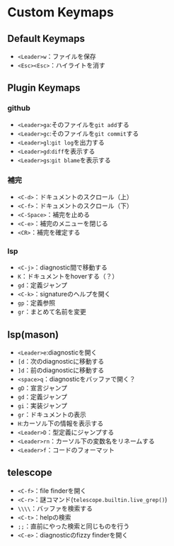 # Custom Keymaps

## Default Keymaps

- `<Leader>w`：ファイルを保存
- `<Esc><Esc>`：ハイライトを消す

## Plugin Keymaps

### github

- `<Leader>ga`:そのファイルを`git add`する
- `<Leader>gc`:そのファイルを`git commit`する
- `<Leader>gl`:`git log`を出力する
- `<Leader>gd`:`diff`を表示する
- `<Leader>gs`:`git blame`を表示する

### 補完

- `<C-d>`：ドキュメントのスクロール（上）
- `<C-f>`：ドキュメントのスクロール（下）
- `<C-Space>`：補完を止める
- `<C-e>`：補完のメニューを閉じる
- `<CR>`：補完を確定する

### lsp

- `<C-j>`：diagnostic間で移動する
- `K`：ドキュメントをhoverする（？）
- `gd`：定義ジャンプ
- `<C-k>`：signatureのヘルプを開く
- `gp`：定義参照
- `gr`：まとめて名前を変更

## lsp(mason)

- `<Leader>e`:diagnosticを開く
- `[d`：次のdiagnosticに移動する
- `]d`：前のdiagnosticに移動する
- `<space>q`：diagnosticをバッファで開く？
- `gD`：宣言ジャンプ
- `gd`：定義ジャンプ
- `gi`：実装ジャンプ
- `gr`：ドキュメントの表示
- `H`:カーソル下の情報を表示する
- `<Leader>D`：型定義にジャンプする
- `<Leader>rn`：カーソル下の変数名をリネームする
- `<Leader>f`：コードのフォーマット

## telescope

- `<C-f>`：file finderを開く
- `<C-r>`：謎コマンド(`telescope.builtin.live_grep()`)
- `\\\\`：バッファを検索する
- `<C-t>`：helpの検索
- `;;`：直前にやった検索と同じものを行う
- `<C-e>`：diagnosticのfizzy finderを開く

